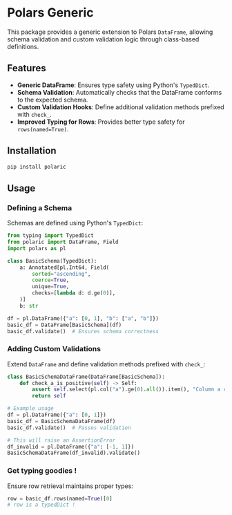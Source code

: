# Polars Generic  

This package provides a generic extension to Polars `DataFrame`, allowing schema validation and custom validation logic through class-based definitions.

## Features
- **Generic DataFrame**: Ensures type safety using Python's `TypedDict`.
- **Schema Validation**: Automatically checks that the DataFrame conforms to the expected schema.
- **Custom Validation Hooks**: Define additional validation methods prefixed with `check_`.
- **Improved Typing for Rows**: Provides better type safety for `rows(named=True)`.

## Installation

```sh
pip install polaric
```

## Usage

### Defining a Schema
Schemas are defined using Python's `TypedDict`:

```python
from typing import TypedDict
from polaric import DataFrame, Field
import polars as pl

class BasicSchema(TypedDict):
    a: Annotated[pl.Int64, Field(
        sorted="ascending",
        coerce=True,
        unique=True,
        checks=[lambda d: d.ge(0)],
    )]
    b: str

df = pl.DataFrame({"a": [0, 1], "b": ["a", "b"]})
basic_df = DataFrame[BasicSchema](df)
basic_df.validate()  # Ensures schema correctness
```

### Adding Custom Validations
Extend `DataFrame` and define validation methods prefixed with `check_`:

```python
class BasicSchemaDataFrame(DataFrame[BasicSchema]):
    def check_a_is_positive(self) -> Self:
        assert self.select(pl.col("a").ge(0).all()).item(), "Column a contains negative values!"
        return self

# Example usage
df = pl.DataFrame({"a": [0, 1]})
basic_df = BasicSchemaDataFrame(df)
basic_df.validate()  # Passes validation

# This will raise an AssertionError
df_invalid = pl.DataFrame({"a": [-1, 1]})
BasicSchemaDataFrame(df_invalid).validate()
```

### Get typing goodies !
Ensure row retrieval maintains proper types:

```python
row = basic_df.rows(named=True)[0]
# row is a typedDict !
```


